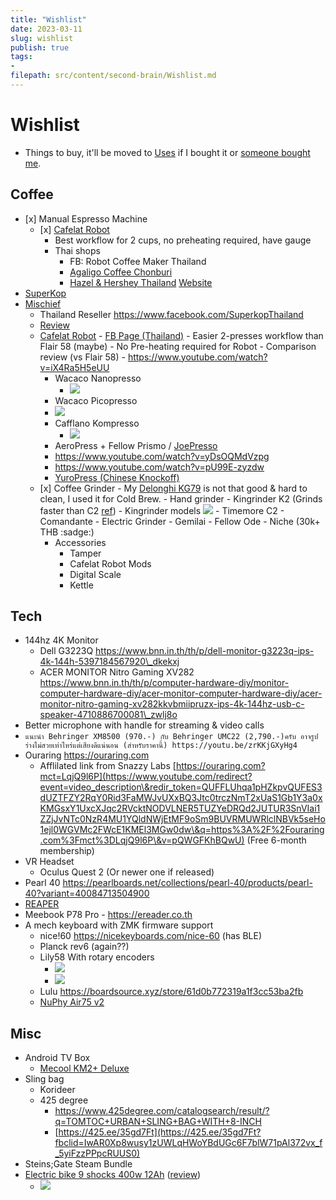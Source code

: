 ```yaml
---
title: "Wishlist"
date: 2023-03-11
slug: wishlist
publish: true
tags:
- 
filepath: src/content/second-brain/Wishlist.md
---
```


# Wishlist

* Things to buy, it'll be moved to [Uses](/uses) if I bought it or [someone bought me](https://ko-fi.com/narze).

## Coffee

* \[x] Manual Espresso Machine
  * \[x] [Cafelat Robot](https://th.hazelnhershey.com/collections/equipment)
    * Best workflow for 2 cups, no preheating required, have gauge
    * Thai shops
      * FB: Robot Coffee Maker Thailand
      * [Agaligo Coffee Chonburi](https://www.facebook.com/AgaligoCoffee)
      * [Hazel & Hershey Thailand](https://www.facebook.com/hazelnhershey.thailand) [Website](https://th.hazelnhershey.com/collections/equipment)
* [SuperKop](https://www.superkop.com)
* [Mischief](https://www.mischiefworkshop.com/product/mischief-espresso-maker-steel-support)
  * Thailand Reseller https://www.facebook.com/SuperkopThailand
  * [Review](https://www.youtube.com/watch?v=4GavR71moBQ)
  * [Cafelat Robot](http://www.cafelat.com/robot.html)
    \- [FB Page (Thailand)](https://www.facebook.com/Robot-Coffee-Maker-Thailand-637831223352912/)
    \- Easier 2-presses workflow than Flair 58 (maybe)
    \- No Pre-heating required for Robot
    \- Comparison review (vs Flair 58)
    \- https://www.youtube.com/watch?v=iX4Ra5H5eUU
    * Wacaco Nanopresso
      * ![](/Images/Wacaco%20Nanopresso.png)
    * Wacaco Picopresso
    * ![](Images/Wacaco%20Picopresso.png)
    * Cafflano Kompresso
      * ![](/Images/Cafflano%20Kompresso.png)
    * AeroPress + Fellow Prismo / [JoePresso](https://shopee.co.th/JOEPRESSO-for-Aeropress--%E0%B8%AA%E0%B8%B4%E0%B8%99%E0%B8%84%E0%B9%89%E0%B8%B2%E0%B8%84%E0%B8%B7%E0%B8%AD-Joepresso-%E0%B9%84%E0%B8%A1%E0%B9%88%E0%B8%A3%E0%B8%A7%E0%B8%A1-Aeropress--i.435273020.11065615380)
    * https://www.youtube.com/watch?v=yDsOQMdVzpg
    * https://www.youtube.com/watch?v=pU99E-zyzdw
    * [YuroPress (Chinese Knockoff)](https://shopee.co.th/YuroPress-Coffeepress-Maker-%E0%B9%80%E0%B8%84%E0%B8%A3%E0%B8%B7%E0%B9%88%E0%B8%AD%E0%B8%87%E0%B8%97%E0%B8%B3%E0%B8%81%E0%B8%B2%E0%B9%81%E0%B8%9F%E0%B9%81%E0%B8%9A%E0%B8%9A-AeroPress-Prismo-i.260610709.9705817071)
  * \[x] Coffee Grinder
    \- My [Delonghi KG79](https://www.delonghi.com/en-int/products/coffee/coffee-makers/grinders/kg79-0177111028) is not that good & hard to clean, I used it for Cold Brew.
    \- Hand grinder
    \- Kingrinder K2 (Grinds faster than C2 [ref](https://www.youtube.com/watch?v=0qBVp__SWwQ))
    \- Kingrinder models  ![](/Images/KINGrinder.png)
    \- Timemore C2
    \- Comandante
    \- Electric Grinder
    \- Gemilai
    \- Fellow Ode
    \- Niche (30k+ THB :sadge:)
    * Accessories
      * Tamper
      * Cafelat Robot Mods
      * Digital Scale
      * Kettle

## Tech

* 144hz 4K Monitor
  * Dell G3223Q https://www.bnn.in.th/th/p/dell-monitor-g3223q-ips-4k-144h-5397184567920\_dkekxj
  * ACER MONITOR Nitro Gaming XV282 https://www.bnn.in.th/th/p/computer-hardware-diy/monitor-computer-hardware-diy/acer-monitor-computer-hardware-diy/acer-monitor-nitro-gaming-xv282kkvbmiipruzx-ips-4k-144hz-usb-c-speaker-4710886700081\_zwlj8o
* Better microphone with handle for streaming & video calls
* `แนะนำ Behringer XM8500 (970.-) กับ Behringer UMC22 (2,790.-)ครับ อาจรูปร่างไม่สวยเท่าไหร่แต่เสียงดีแน่นอน (สำหรับราคานี้) https://youtu.be/zrKKjGXyHg4`
* Ouraring https://ouraring.com
  * Afflilated link from Snazzy Labs [https://ouraring.com?mct=LqjQ9l6P](https://www.youtube.com/redirect?event=video_description\&redir_token=QUFFLUhqa1pHZkpvQUFES3dUZTFZY2RqY0Rid3FaMWJvUXxBQ3Jtc0trczNmT2xUaS1Gb1Y3a0xKMGsxY1UxcXJqc2RVcktNODVLNER5TUZYeDRQd2JUTUR3SnVIai1ZZjJvNTc0NzR4MU1YQldNWjEtMF9oSm9BUVRMUWRlclNBVk5seHo1ejl0WGVMc2FWcE1KMEl3MGw0dw\&q=https%3A%2F%2Fouraring.com%3Fmct%3DLqjQ9l6P\&v=pQWGFKhBQwU) (Free 6-month membership)
* VR Headset
  * Oculus Quest 2 (Or newer one if released)
* Pearl 40 https://pearlboards.net/collections/pearl-40/products/pearl-40?variant=40084713504900
* [REAPER](https://www.reaper.fm)
* Meebook P78 Pro - https://ereader.co.th
* A mech keyboard with ZMK firmware support
  * nice!60 https://nicekeyboards.com/nice-60 (has BLE)
  * Planck rev6 (again??)
  * Lily58 With rotary encoders
    * ![](/attachments/Pasted%20image%2020221223170125.png)
    * ![](/attachments/Pasted%20image%2020221225163746.png)
  * Lulu https://boardsource.xyz/store/61d0b772319a1f3cc53ba2fb
  * [NuPhy Air75 v2](https://nuphy.com/products/air75-v2)

## Misc

* Android TV Box
  * [Mecool KM2+ Deluxe](https://th.aliexpress.com/item/1005006244498690.html?spm=a2g0o.productlist.main.1.4edfUDjKUDjK8f\&algo_pvid=b82dd236-8064-405a-9177-f4de5a267cbc\&algo_exp_id=b82dd236-8064-405a-9177-f4de5a267cbc-0\&pdp_npi=4%40dis%21EUR%21206.20%21114.91%21%21%21219.67%21122.41%21%402101c5bf17175106802368145eaaac%2112000036450770828%21sea%21DE%210%21AB\&curPageLogUid=qSFDpOh129O7\&utparam-url=scene%3Asearch%7Cquery_from%3A\&gatewayAdapt=glo2tha)
* Sling bag
  * Korideer
  * 425 degree
    * https://www.425degree.com/catalogsearch/result/?q=TOMTOC+URBAN+SLING+BAG+WITH+8-INCH
    * [https://425.ee/35gd7Ft](https://425.ee/35gd7Ft?fbclid=IwAR0Xp8wusy1zUWLqHWoYBdUGc6F7blW71pAl372vx_f_5yiFzzPPpcRUUS0)
* Steins;Gate Steam Bundle
* [Electric bike 9 shocks 400w 12Ah](https://www.lazada.co.th/products/electric-bike-14-48v-40-200km-25-40kmh-250kg-7-i4525227270-s19742133786.html) ([review](https://www.youtube.com/watch?v=U82wt4PRF_k))
  * ![](attachments/Wishlist.png)
